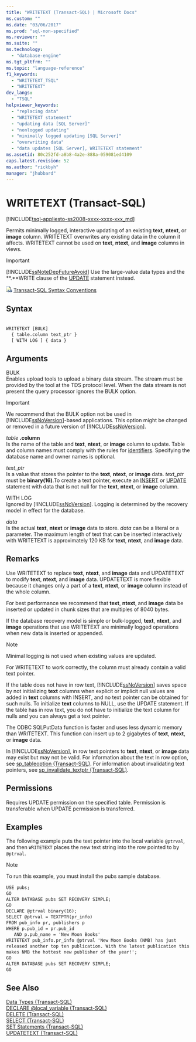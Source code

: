 ```yaml
---
title: "WRITETEXT (Transact-SQL) | Microsoft Docs"
ms.custom: ""
ms.date: "03/06/2017"
ms.prod: "sql-non-specified"
ms.reviewer: ""
ms.suite: ""
ms.technology: 
  - "database-engine"
ms.tgt_pltfrm: ""
ms.topic: "language-reference"
f1_keywords: 
  - "WRITETEXT_TSQL"
  - "WRITETEXT"
dev_langs: 
  - "TSQL"
helpviewer_keywords: 
  - "replacing data"
  - "WRITETEXT statement"
  - "updating data [SQL Server]"
  - "nonlogged updating"
  - "minimally logged updating [SQL Server]"
  - "overwriting data"
  - "data updates [SQL Server], WRITETEXT statement"
ms.assetid: 80c252fd-a8b8-4a2e-888a-059081ed4109
caps.latest.revision: 52
ms.author: "rickbyh"
manager: "jhubbard"
---
```

# WRITETEXT (Transact-SQL)
[!INCLUDE[tsql-appliesto-ss2008-xxxx-xxxx-xxx_md](../../database-engine/configure/windows/includes/tsql-appliesto-ss2008-xxxx-xxxx-xxx-md.md)]

  Permits minimally logged, interactive updating of an existing **text**, **ntext**, or **image** column. WRITETEXT overwrites any existing data in the column it affects. WRITETEXT cannot be used on **text**, **ntext**, and **image** columns in views.  
  
> [!IMPORTANT]  
>  [!INCLUDE[ssNoteDepFutureAvoid](../../database-engine/configure/windows/includes/ssnotedepfutureavoid-md.md)] Use the large-value data types and the **.**WRITE clause of the [UPDATE](../../t-sql/queries/update-transact-sql.md) statement instead.  
  
 ![Topic link icon](../../database-engine/configure/windows/media/topic-link.gif "Topic link icon") [Transact-SQL Syntax Conventions](../Topic/Transact-SQL%20Syntax%20Conventions%20\(Transact-SQL\).md)  
  
## Syntax  
  
```  
  
WRITETEXT [BULK]  
  { table.column text_ptr }  
  [ WITH LOG ] { data }  
```  
  
## Arguments  
 BULK  
 Enables upload tools to upload a binary data stream. The stream must be provided by the tool at the TDS protocol level. When the data stream is not present the query processor ignores the BULK option.  
  
> [!IMPORTANT]  
>  We recommend that the BULK option not be used in [!INCLUDE[ssNoVersion](../../advanced-analytics/r-services/includes/ssnoversion-md.md)]-based applications. This option might be changed or removed in a future version of [!INCLUDE[ssNoVersion](../../advanced-analytics/r-services/includes/ssnoversion-md.md)].  
  
 *table* **.column**  
 Is the name of the table and **text**, **ntext**, or **image** column to update. Table and column names must comply with the rules for [identifiers](../../relational-databases/databases/database-identifiers.md). Specifying the database name and owner names is optional.  
  
 *text_ptr*  
 Is a value that stores the pointer to the **text**, **ntext**, or **image** data. *text_ptr* must be **binary(16)**.To create a text pointer, execute an [INSERT](../../t-sql/statements/insert-transact-sql.md) or [UPDATE](../../t-sql/queries/update-transact-sql.md) statement with data that is not null for the **text**, **ntext**, or **image** column.  
  
 WITH LOG  
 Ignored by [!INCLUDE[ssNoVersion](../../advanced-analytics/r-services/includes/ssnoversion-md.md)]. Logging is determined by the recovery model in effect for the database.  
  
 *data*  
 Is the actual **text**, **ntext** or **image** data to store. *data* can be a literal or a parameter. The maximum length of text that can be inserted interactively with WRITETEXT is approximately 120 KB for **text**, **ntext**, and **image** data.  
  
## Remarks  
 Use WRITETEXT to replace **text**, **ntext**, and **image** data and UPDATETEXT to modify **text**, **ntext**, and **image** data. UPDATETEXT is more flexible because it changes only a part of a **text**, **ntext**, or **image** column instead of the whole column.  
  
 For best performance we recommend that **text**, **ntext**, and **image** data be inserted or updated in chunk sizes that are multiples of 8040 bytes.  
  
 If the database recovery model is simple or bulk-logged, **text**, **ntext**, and **image** operations that use WRITETEXT are minimally logged operations when new data is inserted or appended.  
  
> [!NOTE]  
>  Minimal logging is not used when existing values are updated.  
  
 For WRITETEXT to work correctly, the column must already contain a valid text pointer.  
  
 If the table does not have in row text, [!INCLUDE[ssNoVersion](../../advanced-analytics/r-services/includes/ssnoversion-md.md)] saves space by not initializing **text** columns when explicit or implicit null values are added in **text** columns with INSERT, and no text pointer can be obtained for such nulls. To initialize **text** columns to NULL, use the UPDATE statement. If the table has in row text, you do not have to initialize the text column for nulls and you can always get a text pointer.  
  
 The ODBC SQLPutData function is faster and uses less dynamic memory than WRITETEXT. This function can insert up to 2 gigabytes of **text**, **ntext**, or **image** data.  
  
 In [!INCLUDE[ssNoVersion](../../advanced-analytics/r-services/includes/ssnoversion-md.md)], in row text pointers to **text**, **ntext**, or **image** data may exist but may not be valid. For information about the text in row option, see [sp_tableoption &#40;Transact-SQL&#41;](../../relational-databases/system-stored-procedures/sp-tableoption-transact-sql.md). For information about invalidating text pointers, see [sp_invalidate_textptr &#40;Transact-SQL&#41;](../../relational-databases/system-stored-procedures/sp-invalidate-textptr-transact-sql.md).  
  
## Permissions  
 Requires UPDATE permission on the specified table. Permission is transferable when UPDATE permission is transferred.  
  
## Examples  
 The following example puts the text pointer into the local variable `@ptrval`, and then `WRITETEXT` places the new text string into the row pointed to by `@ptrval`.  
  
> [!NOTE]  
>  To run this example, you must install the pubs sample database.  
  
```  
USE pubs;  
GO  
ALTER DATABASE pubs SET RECOVERY SIMPLE;  
GO  
DECLARE @ptrval binary(16);  
SELECT @ptrval = TEXTPTR(pr_info)   
FROM pub_info pr, publishers p  
WHERE p.pub_id = pr.pub_id   
   AND p.pub_name = 'New Moon Books'  
WRITETEXT pub_info.pr_info @ptrval 'New Moon Books (NMB) has just released another top ten publication. With the latest publication this makes NMB the hottest new publisher of the year!';  
GO  
ALTER DATABASE pubs SET RECOVERY SIMPLE;  
GO  
```  
  
## See Also  
 [Data Types &#40;Transact-SQL&#41;](../../t-sql/data-types/data-types-transact-sql.md)   
 [DECLARE @local_variable &#40;Transact-SQL&#41;](../Topic/DECLARE%20@local_variable%20\(Transact-SQL\).md)   
 [DELETE &#40;Transact-SQL&#41;](../../t-sql/statements/delete-transact-sql.md)   
 [SELECT &#40;Transact-SQL&#41;](../../t-sql/queries/select-transact-sql.md)   
 [SET Statements &#40;Transact-SQL&#41;](../../t-sql/statements/set-statements-transact-sql.md)   
 [UPDATETEXT &#40;Transact-SQL&#41;](../../t-sql/queries/updatetext-transact-sql.md)  
  
  
